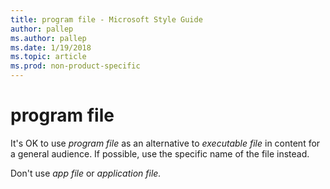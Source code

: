 ```yaml
---
title: program file - Microsoft Style Guide
author: pallep
ms.author: pallep
ms.date: 1/19/2018
ms.topic: article
ms.prod: non-product-specific
---
```


# program file

It's OK to use *program file* as an alternative to *executable file* in content for a general audience. If possible, use the specific name of the file instead.

Don't use *app file* or *application file.*
